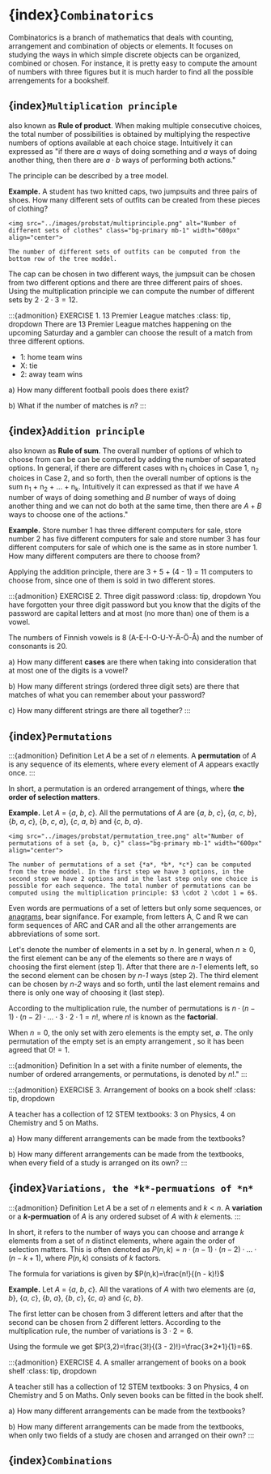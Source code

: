 # {index}`Combinatorics`
Combinatorics is a branch of mathematics that deals with counting, arrangement and combination of objects or elements. It focuses on studying the ways in which simple discrete objects can be organized, combined or chosen. For instance, it is pretty easy to compute the amount of numbers with three figures but it is much harder to find all the possible arrengements for a bookshelf.

## {index}`Multiplication principle`
also known as **Rule of product**. When making multiple consecutive choices, the total number of possibilities is obtained by multiplying the respective numbers of options available at each choice stage. Intuitively it can expressed as "if there are $a$ ways of doing something and $a$ ways of doing another thing, then there are $a \cdot b$ ways of performing both actions."

The principle can be described by a tree model.

**Example.** A student has two knitted caps, two jumpsuits and three pairs of shoes. How many different sets of outfits can be created from these pieces of clothing?

```{figure-md} multiprinciple
<img src="../images/probstat/multiprinciple.png" alt="Number of different sets of clothes" class="bg-primary mb-1" width="600px" align="center">

The number of different sets of outfits can be computed from the bottom row of the tree moddel.
```

The cap can be chosen in two different ways, the jumpsuit can be chosen from two different options and there are three different pairs of shoes. Using the multiplication principle we can compute the number of different sets by $2 \cdot 2 \cdot 3 = 12$.

:::{admonition} EXERCISE 1. 13 Premier League matches
:class: tip, dropdown
There are 13 Premier League matches happening on the upcoming Saturday and a gambler can choose the result of a match from three different options.
- 1: home team wins
- X: tie
- 2: away team wins

a) How many different football pools does there exist?

b) What if the number of matches is $n$?
:::


## {index}`Addition principle`
also known as **Rule of sum**. The overall number of options of which to choose from can be can be computed by adding the number of separated options. In general, if there are different cases with n<sub>1</sub> choices in Case 1, n<sub>2</sub> choices in Case 2, and so forth, then the overall number of options is the sum n<sub>1</sub> + n<sub>2</sub> + ... + n<sub>k</sub>. Intuitively it can expressed as that if we have $A$ number of ways of doing something and $B$ number of ways of doing another thing and we can not do both at the same time, then there are $A+B$ ways to choose one of the actions."

**Example.** Store number 1 has three different computers for sale, store number 2 has five different computers for sale and store number 3 has four different computers for sale of which one is the same as in store number 1. How many different computers are there to choose from?

Applying the addition principle, there are 3 + 5 + (4 - 1) = 11 computers to choose from, since one of them is sold in two different stores.

:::{admonition} EXERCISE 2. Three digit password
:class: tip, dropdown
You have forgotten your three digit password but you know that the digits of the password are capital letters and at most (no more than) one of them is a vowel.

The numbers of Finnish vowels is 8 (A-E-I-O-U-Y-Ä-Ö-Å) and the number of consonants is 20.

a) How many different **cases** are there when taking into consideration that at most one of the digits is a vowel?

b) How many different strings (ordered three digit sets) are there that matches of what you can remember about your password?

c) How many different strings are there all together?
:::

## {index}`Permutations`

:::{admonition} Definition
Let *A* be a set of *n* elements. A **permutation** of *A* is any sequence of its elements, where every element of *A* appears exactly once.
:::

In short, a permutation is an ordered arrangement of things, where **the order of selection matters**.

**Example.** Let *A* = {*a*, *b*, *c*}. All the permutations of *A* are {*a*, *b*, *c*}, {*a*, *c*, *b*}, {*b*, *a*, *c*}, {*b*, *c*, *a*}, {*c*, *a*, *b*} and {*c*, *b*, *a*}.

```{figure-md} permutation_tree
<img src="../images/probstat/permutation_tree.png" alt="Number of permutations of a set {a, b, c}" class="bg-primary mb-1" width="600px" align="center">

The number of permutations of a set {*a*, *b*, *c*} can be computed from the tree moddel. In the first step we have 3 options, in the second step we have 2 options and in the last step only one choice is possible for each sequence. The total number of permutations can be computed using the multiplication principle: $3 \cdot 2 \cdot 1 = 6$.
```

Even words are permuations of a set of letters but only some sequences, or <a href="https://wordsmith.org/anagram/" target="_blank">anagrams</a>, bear signifance. For example, from letters A, C and R we can form sequences of ARC and CAR and all the other arrangements are abbreviations of some sort.

Let's denote the number of elements in a set by *n*. In general, when $n \ge 0$, the first element can be any of the elements so there are *n* ways of choosing the first element (step 1).
After that there are *n-1* elements left, so the second element can be chosen by *n-1* ways (step 2).
The third element can be chosen by *n-2* ways and so forth, until the last element remains and there is only one way of choosing it (last step).

According to the multiplication rule, the number of permutations is $n \cdot (n-1) \cdot (n-2) \cdot \dots \cdot 3 \cdot 2 \cdot 1=n!$, where $n!$ is known as the **factorial**.

When $n=0$, the only set with zero elements is the empty set, $\emptyset$. The only permutation of the empty set is an empty arrangement ${}$, so it has been agreed that $0!=1$.

:::{admonition} Definition
In a set with a finite number of elements, the number of ordered arrangements, or permutations, is denoted by $n!$."
:::

:::{admonition} EXERCISE 3. Arrangement of books on a book shelf
:class: tip, dropdown

A teacher has a collection of 12 STEM textbooks: 3 on Physics, 4 on Chemistry and 5 on Maths.

a) How many different arrangements can be made from the textbooks?

b) How many different arrangements can be made from the textbooks, when every field of a study is arranged on its own?
:::

## {index}`Variations, the *k*-permuations of *n*`

:::{admonition} Definition
Let *A* be a set of *n* elements and $k<n$. A **variation** or a ***k*-permuation** of *A* is any ordered subset of *A* with *k* elements.
:::

In short, it refers to the number of ways you can choose and arrange *k* elements from a set of *n* distinct elements, where again the order of selection matters. This is often denoted as $P(n,k)=n \cdot (n-1) \cdot (n-2) \cdot \dots \cdot (n-k+1)$, where $P(n,k)$ consists of *k* factors.

The formula for variations is given by
$P(n,k)=\frac{n!}{(n - k)!}$

**Example.** Let *A* = {*a*, *b*, *c*}. All the varations of *A* with two elements are {*a*, *b*}, {*a*, *c*}, {*b*, *a*}, {*b*, *c*}, {*c*, *a*} and {*c*, *b*}.

The first letter can be chosen from 3 different letters and after that the second can be chosen from 2 different letters. According to the multiplication rule, the number of variations is $3 \cdot 2=6$. 

Using the formule we get
$P(3,2)=\frac{3!}{(3 - 2)!}=\frac{3*2*1}{1}=6$.

:::{admonition} EXERCISE 4. A smaller arrangement of books on a book shelf
:class: tip, dropdown

A teacher still has a collection of 12 STEM textbooks: 3 on Physics, 4 on Chemistry and 5 on Maths. Only seven books can be fitted in the book shelf.

a) How many different arrangements can be made from the textbooks?

b) How many different arrangements can be made from the textbooks, when only two fields of a study are chosen and arranged on their own?
:::

## {index}`Combinations`

